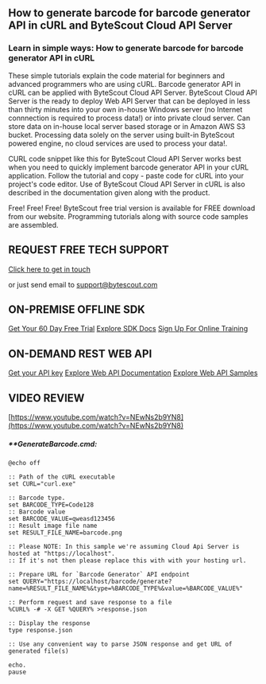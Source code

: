 ## How to generate barcode for barcode generator API in cURL and ByteScout Cloud API Server

### Learn in simple ways: How to generate barcode for barcode generator API in cURL

These simple tutorials explain the code material for beginners and advanced programmers who are using cURL. Barcode generator API in cURL can be applied with ByteScout Cloud API Server. ByteScout Cloud API Server is the ready to deploy Web API Server that can be deployed in less than thirty minutes into your own in-house Windows server (no Internet connnection is required to process data!) or into private cloud server. Can store data on in-house local server based storage or in Amazon AWS S3 bucket. Processing data solely on the server using built-in ByteScout powered engine, no cloud services are used to process your data!.

CURL code snippet like this for ByteScout Cloud API Server works best when you need to quickly implement barcode generator API in your cURL application. Follow the tutorial and copy - paste code for cURL into your project's code editor. Use of ByteScout Cloud API Server in cURL is also described in the documentation given along with the product.

Free! Free! Free! ByteScout free trial version is available for FREE download from our website. Programming tutorials along with source code samples are assembled.

## REQUEST FREE TECH SUPPORT

[Click here to get in touch](https://bytescout.zendesk.com/hc/en-us/requests/new?subject=ByteScout%20Cloud%20API%20Server%20Question)

or just send email to [support@bytescout.com](mailto:support@bytescout.com?subject=ByteScout%20Cloud%20API%20Server%20Question) 

## ON-PREMISE OFFLINE SDK 

[Get Your 60 Day Free Trial](https://bytescout.com/download/web-installer?utm_source=github-readme)
[Explore SDK Docs](https://bytescout.com/documentation/index.html?utm_source=github-readme)
[Sign Up For Online Training](https://academy.bytescout.com/)


## ON-DEMAND REST WEB API

[Get your API key](https://pdf.co/documentation/api?utm_source=github-readme)
[Explore Web API Documentation](https://pdf.co/documentation/api?utm_source=github-readme)
[Explore Web API Samples](https://github.com/bytescout/ByteScout-SDK-SourceCode/tree/master/PDF.co%20Web%20API)

## VIDEO REVIEW

[https://www.youtube.com/watch?v=NEwNs2b9YN8](https://www.youtube.com/watch?v=NEwNs2b9YN8)




<!-- code block begin -->

##### ****GenerateBarcode.cmd:**
    
```
@echo off

:: Path of the cURL executable
set CURL="curl.exe"

:: Barcode type.
set BARCODE_TYPE=Code128
:: Barcode value
set BARCODE_VALUE=qweasd123456
:: Result image file name
set RESULT_FILE_NAME=barcode.png

:: Please NOTE: In this sample we're assuming Cloud Api Server is hosted at "https://localhost". 
:: If it's not then please replace this with with your hosting url.

:: Prepare URL for `Barcode Generator` API endpoint
set QUERY="https://localhost/barcode/generate?name=%RESULT_FILE_NAME%&type=%BARCODE_TYPE%&value=%BARCODE_VALUE%"

:: Perform request and save response to a file
%CURL% -# -X GET %QUERY% >response.json

:: Display the response
type response.json

:: Use any convenient way to parse JSON response and get URL of generated file(s)

echo.
pause
```

<!-- code block end -->